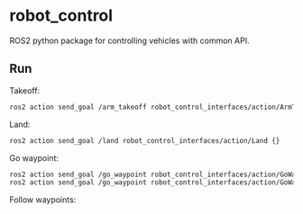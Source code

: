 # robot_control
ROS2 python package for controlling vehicles with common API.
## Run
Takeoff:  
```bash
ros2 action send_goal /arm_takeoff robot_control_interfaces/action/ArmTakeoff altitude:\ 5.0
```  
Land:  
```bash
ros2 action send_goal /land robot_control_interfaces/action/Land {}
```  
Go waypoint:  
```bash
ros2 action send_goal /go_waypoint robot_control_interfaces/action/GoWaypoint "{'waypoint': {'position': {'x': 10.0, 'y': 10.0, 'z': -5.0}, 'heading':0.0, 'frame': 1}}"
ros2 action send_goal /go_waypoint robot_control_interfaces/action/GoWaypoint "{'waypoint': {'position': {'x': 0.0, 'y': 0.0, 'z': -5.0}, 'heading':1.57, 'frame': 1}}"
```  
Follow waypoints:
```bash

```  
